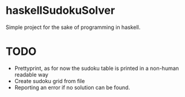 # haskellSudokuSolver

Simple project for the sake of programming in haskell.

# TODO

- Prettyprint, as for now the sudoku table is printed in a non-human readable way 
- Create sudoku grid from file
- Reporting an error if no solution can be found.
